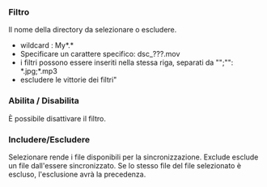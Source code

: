 ### Filtro

Il nome della directory da selezionare o escludere. 
- wildcard : My*.*
- Specificare un carattere specifico: dsc_???.mov
- i filtri possono essere inseriti nella stessa riga, separati da \"";\"": \*.jpg;*.mp3
- escludere le vittorie dei filtri"

### Abilita / Disabilita

È possibile disattivare il filtro.

### Includere/Escludere

Selezionare rende i file disponibili per la sincronizzazione. Exclude esclude un file dall'essere sincronizzato. Se lo stesso file del file selezionato è escluso, l'esclusione avrà la precedenza.